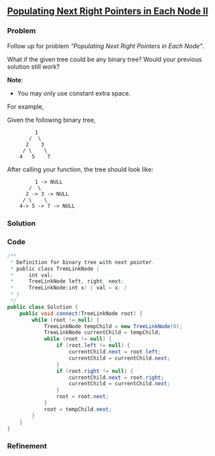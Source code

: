 ## [Populating Next Right Pointers in Each Node II](https://leetcode.com/problems/populating-next-right-pointers-in-each-node-ii/)

### Problem

Follow up for problem _"Populating Next Right Pointers in Each Node"_.

What if the given tree could be any binary tree? Would your previous solution still work?

__Note__:

- You may only use constant extra space.

For example,

Given the following binary tree,
```
         1
       /  \
      2    3
     / \    \
    4   5    7
```
After calling your function, the tree should look like:
```
         1 -> NULL
       /  \
      2 -> 3 -> NULL
     / \    \
    4-> 5 -> 7 -> NULL
```

### Solution


### Code

``` Java
/**
 * Definition for binary tree with next pointer.
 * public class TreeLinkNode {
 *     int val;
 *     TreeLinkNode left, right, next;
 *     TreeLinkNode(int x) { val = x; }
 * }
 */
public class Solution {
	public void connect(TreeLinkNode root) {
		while (root != null) {
			TreeLinkNode tempChild = new TreeLinkNode(0);
			TreeLinkNode currentChild = tempChild;
			while (root != null) {
				if (root.left != null) {
					currentChild.next = root.left;
					currentChild = currentChild.next;
				}
				if (root.right != null) {
					currentChild.next = root.right;
					currentChild = currentChild.next;
				}
				root = root.next;
			}
			root = tempChild.next;
		}
	}
}
```

### Refinement
